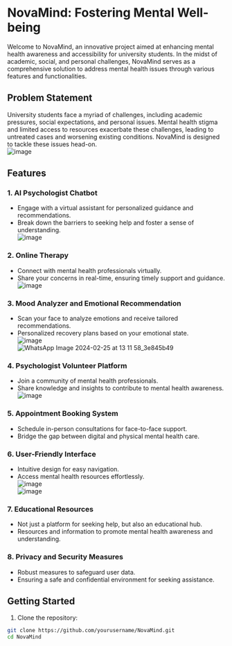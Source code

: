 # NovaMind: Fostering Mental Well-being 

Welcome to NovaMind, an innovative project aimed at enhancing mental health awareness and accessibility for university students. In the midst of academic, social, and personal challenges, NovaMind serves as a comprehensive solution to address mental health issues through various features and functionalities.

## Problem Statement

University students face a myriad of challenges, including academic pressures, social expectations, and personal issues. Mental health stigma and limited access to resources exacerbate these challenges, leading to untreated cases and worsening existing conditions. NovaMind is designed to tackle these issues head-on.<br>
![image](https://github.com/SreeVarshith/Project-NovaMind/assets/94850851/551ba731-6992-4336-8d23-92cf7131ed6d)<br>

## Features

### 1. AI Psychologist Chatbot
- Engage with a virtual assistant for personalized guidance and recommendations.
- Break down the barriers to seeking help and foster a sense of understanding.<br>
![image](https://github.com/SreeVarshith/Project-NovaMind/assets/94850851/7946ffa4-1ac8-469d-bf04-3a2db7b0e637)<br>

### 2. Online Therapy
- Connect with mental health professionals virtually.
- Share your concerns in real-time, ensuring timely support and guidance. <br>
![image](https://github.com/SreeVarshith/Project-NovaMind/assets/94850851/3d04aea2-c87b-4c44-9eba-fc38ed7290cf)<br>


### 3. Mood Analyzer and Emotional Recommendation
- Scan your face to analyze emotions and receive tailored recommendations.
- Personalized recovery plans based on your emotional state.<br>
![image](https://github.com/SreeVarshith/Project-NovaMind/assets/94850851/8605f9ff-2aa6-403b-b997-adcd6e1b3210)<br>
![WhatsApp Image 2024-02-25 at 13 11 58_3e845b49](https://github.com/SreeVarshith/Project-NovaMind/assets/94850851/c045d480-516a-4aa2-ac14-a2c210cc2016)<br>

### 4. Psychologist Volunteer Platform
- Join a community of mental health professionals.
- Share knowledge and insights to contribute to mental health awareness.<br>
![image](https://github.com/SreeVarshith/Project-NovaMind/assets/94850851/e30d125e-a5a0-46a8-adff-678ae3448b80)<br>

### 5. Appointment Booking System
- Schedule in-person consultations for face-to-face support.
- Bridge the gap between digital and physical mental health care.

### 6. User-Friendly Interface
- Intuitive design for easy navigation.
- Access mental health resources effortlessly.<br>
![image](https://github.com/SreeVarshith/Project-NovaMind/assets/94850851/dd4d4ecf-ddac-43fb-a60e-e27bfbc77ace)<br>
![image](https://github.com/SreeVarshith/Project-NovaMind/assets/94850851/204de29b-889a-4635-b0ca-d7b97bcfc1aa)<br>

### 7. Educational Resources
- Not just a platform for seeking help, but also an educational hub.
- Resources and information to promote mental health awareness and understanding.

### 8. Privacy and Security Measures
- Robust measures to safeguard user data.
- Ensuring a safe and confidential environment for seeking assistance.

## Getting Started

1. Clone the repository:

```bash
git clone https://github.com/yourusername/NovaMind.git
cd NovaMind
